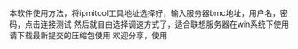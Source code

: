 本软件使用方法，将ipmitool工具地址选择好，输入服务器bmc地址，用户名，密码，点击连接测试
然后就自由选择调速方式了，适合联想服务器在win系统下使用
请下载最新提交的压缩包使用
欢迎分享，使用
